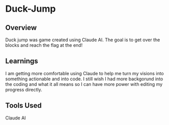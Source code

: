 # Duck-Jump

## Overview
Duck jump was game created using Claude AI. The goal is to get over the blocks and reach the flag at the end!

## Learnings 
I am getting more comfortable using Claude to help me turn my visions into something actionable and into code. I still wish I had more backgorund into the coding and what it all means so I can have more power with editing my progress directly. 

## Tools Used 
Claude AI
